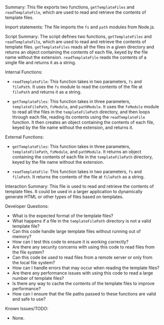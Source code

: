 Summary:
This file exports two functions, `getTemplateFiles` and `readTemplateFile`, which are used to read and retrieve the contents of template files.

Import statements:
The file imports the `fs` and `path` modules from Node.js.

Script Summary:
The script defines two functions, `getTemplateFiles` and `readTemplateFile`, which are used to read and retrieve the contents of template files. `getTemplateFiles` reads all the files in a given directory and returns an object containing the contents of each file, keyed by the file name without the extension. `readTemplateFile` reads the contents of a single file and returns it as a string.

Internal Functions:
- `readTemplateFile`: This function takes in two parameters, `fs` and `filePath`. It uses the `fs` module to read the contents of the file at `filePath` and returns it as a string.

- `getTemplateFiles`: This function takes in three parameters, `templateFilePath`, `fsModule`, and `pathModule`. It uses the `fsModule` module to read all the files in the `templateFilePath` directory, and then loops through each file, reading its contents using the `readTemplateFile` function. It then creates an object containing the contents of each file, keyed by the file name without the extension, and returns it.

External Functions:
- `getTemplateFiles`: This function takes in three parameters, `templateFilePath`, `fsModule`, and `pathModule`. It returns an object containing the contents of each file in the `templateFilePath` directory, keyed by the file name without the extension.

- `readTemplateFile`: This function takes in two parameters, `fs` and `filePath`. It returns the contents of the file at `filePath` as a string.

Interaction Summary:
This file is used to read and retrieve the contents of template files. It could be used in a larger application to dynamically generate HTML or other types of files based on templates.

Developer Questions:
- What is the expected format of the template files?
- What happens if a file in the `templateFilePath` directory is not a valid template file?
- Can this code handle large template files without running out of memory?
- How can I test this code to ensure it is working correctly?
- Are there any security concerns with using this code to read files from the file system?
- Can this code be used to read files from a remote server or only from the local file system?
- How can I handle errors that may occur when reading the template files?
- Are there any performance issues with using this code to read a large number of template files?
- Is there any way to cache the contents of the template files to improve performance?
- How can I ensure that the file paths passed to these functions are valid and safe to use? 

Known Issues/TODO:
- None.